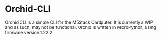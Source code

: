 # Orchid-CLI
Orchid CLI is a simple CLI for the M5Stack Cardputer. It is currently a WIP and as such, may not be functional. Orchid is written in MicroPython, using firmware version 1.22.2. 
